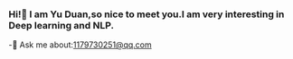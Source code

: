### Hi!🤚 I am Yu Duan,so nice to meet you.I am very interesting in Deep learning and NLP.
-💬 Ask me about:1179730251@qq.com




<!--
**ddy-ddy/ddy-ddy** is a ✨ _special_ ✨ repository because its `README.md` (this file) appears on your GitHub profile.

Here are some ideas to get you started:

- 🔭 I’m currently working on ...
- 🌱 I’m currently learning ...
- 👯 I’m looking to collaborate on ...
- 🤔 I’m looking for help with ...
- 💬 Ask me about ...
- 📫 How to reach me: ...
- 😄 Pronouns: ...
- ⚡ Fun fact: ...
-->
